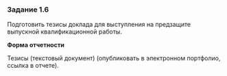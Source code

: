### Задание 1.6
Подготовить тезисы доклада для выступления на предзащите выпускной квалификационной работы.

**Форма отчетности**

Тезисы (текстовый документ) (опубликовать в электронном портфолио, ссылка в отчете).
